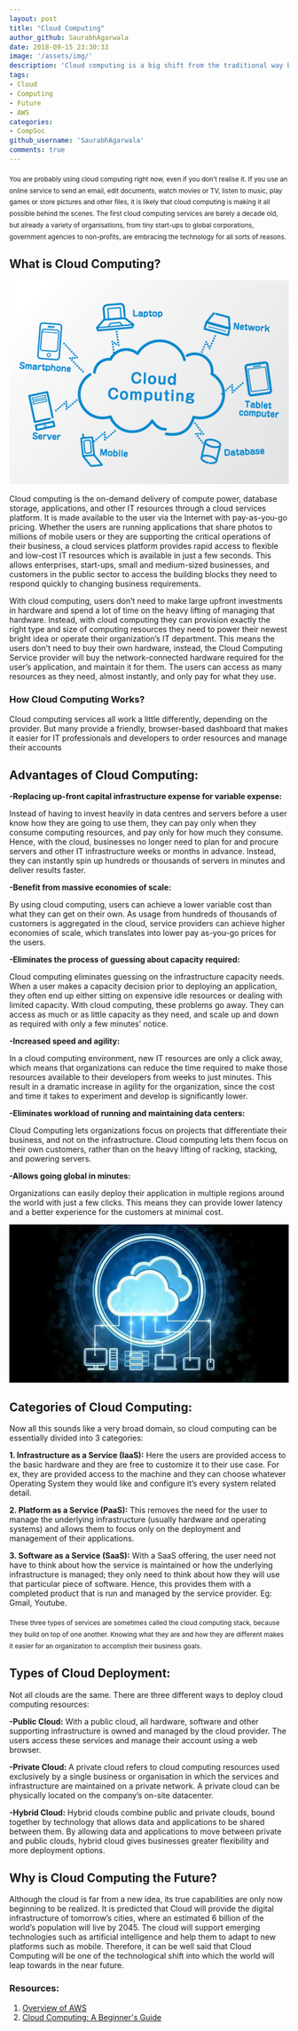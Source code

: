 ```yaml
---
layout: post
title: "Cloud Computing"
author_github: SaurabhAgarwala
date: 2018-09-15 23:30:33
image: '/assets/img/'
description: 'Cloud computing is a big shift from the traditional way businesses think about IT resources, and the time isn’t far when the world would make a complete shift into it. What is cloud computing? Why is it so popular? Why is it crucial to the future of our societies?'
tags:
- Cloud
- Computing
- Future
- AWS
categories:
- CompSoc
github_username: 'SaurabhAgarwala'
comments: true
---
```

<sub>You are probably using cloud computing right now, even if you don’t realise it. If you use an online service to send an email, edit documents, watch movies or TV, listen to music, play games or store pictures and other files, it is likely that cloud computing is making it all possible behind the scenes. The first cloud computing services are barely a decade old, but already a variety of organisations, from tiny start-ups to global corporations, government agencies to non-profits, are embracing the technology for all sorts of reasons.
</sub>

## What is Cloud Computing?

![Cloud Comp](/blog/assets/img/cloud-computing/Cloud_Comp.png)

Cloud computing is the on-demand delivery of compute power, database storage, applications, and other IT resources through a cloud services platform. It is made available to the user via the Internet with pay-as-you-go pricing. Whether the users are running applications that share photos to millions of mobile users or they are supporting the critical operations of their business, a cloud services platform provides rapid access to flexible and low-cost IT resources which is available in just a few seconds. This allows enterprises, start-ups, small and medium-sized businesses, and customers in the public sector to access the building blocks they need to respond quickly to changing business requirements.

With cloud computing, users don’t need to make large upfront investments in hardware and spend a lot of time on the heavy lifting of managing that hardware. Instead, with cloud computing they can provision exactly the right type and size of computing resources they need to power their newest bright idea or operate their organization’s IT department. This means the users don't need to buy their own hardware, instead, the Cloud Computing Service provider will buy the network-connected hardware required for the user’s application, and maintain it for them. The users can access as many resources as they need, almost instantly, and only pay for what they use.

### How Cloud Computing Works? 

Cloud computing services all work a little differently, depending on the provider. But many provide a friendly, browser-based dashboard that makes it easier for IT professionals and developers to order resources and manage their accounts

## Advantages of Cloud Computing:

**-Replacing up-front capital infrastructure expense for variable expense:**

Instead of having to invest heavily in data centres and servers before a user know how they are going to use them, they can pay only when they consume computing resources, and pay only for how much they consume. Hence, with the cloud, businesses no longer need to plan for and procure servers and other IT infrastructure weeks or months in advance. Instead, they can instantly spin up hundreds or thousands of servers in minutes and deliver results faster.

**-Benefit from massive economies of scale:**

By using cloud computing, users can achieve a lower variable cost than what they can get on their own. As usage from hundreds of thousands of customers is aggregated in the cloud, service providers can achieve higher economies of scale, which translates into lower pay as-you-go prices for the users.

**-Eliminates the process of guessing about capacity required:**

Cloud computing eliminates guessing on the infrastructure capacity needs. When a user makes a capacity decision prior to deploying an application, they often end up either sitting on expensive idle resources or dealing with limited capacity. With cloud computing, these problems go away. They can access as much or as little capacity as they need, and scale up and down as required with only a few minutes’ notice.

**-Increased speed and agility:**

In a cloud computing environment, new IT resources are only a click away, which means that organizations can reduce the time required to make those resources available to their developers from weeks to just minutes. This result in a dramatic increase in agility for the organization, since the cost and time it takes to experiment and develop is significantly lower.

**-Eliminates workload of running and maintaining data centers:**

Cloud Computing lets organizations focus on projects that differentiate their business, and not on the infrastructure. Cloud computing lets them focus on their own customers, rather than on the heavy lifting of racking, stacking, and powering servers.

**-Allows going global in minutes:**

Organizations can easily deploy their application in multiple regions around the world with just a few clicks. This means they can provide lower latency and a better experience for the customers at minimal cost.

![Cloud Computing](/blog/assets/img/cloud-computing/Cloud_Computing.jpg)


## Categories of Cloud Computing:

Now all this sounds like a very broad domain, so cloud computing can be essentially divided into 3 categories:

**1. Infrastructure as a Service (IaaS):** Here the users are provided access to the basic hardware and they are free to customize it to their use case. For ex, they are provided access to the machine and they can choose whatever Operating System they would like and configure it’s every system related detail.

**2. Platform as a Service (PaaS):** This removes the need for the user to manage the underlying infrastructure (usually hardware and operating systems) and allows them to focus only on the deployment and management of their applications.

**3. Software as a Service (SaaS):** With a SaaS offering, the user need not have to think about how the service is maintained or how the underlying infrastructure is managed; they only need to think about how they will use that particular piece of software. Hence, this provides them with a completed product that is run and managed by the service provider. Eg: Gmail, Youtube.

<sub>These three types of services are sometimes called the cloud computing stack, because they build on top of one another. Knowing what they are and how they are different makes it easier for an organization to accomplish their business goals.</sub>

## Types of Cloud Deployment:

Not all clouds are the same. There are three different ways to deploy cloud computing resources:

**-Public Cloud:** With a public cloud, all hardware, software and other supporting infrastructure is owned and managed by the cloud provider. The users access these services and manage their account using a web browser.

**-Private Cloud:** A private cloud refers to cloud computing resources used exclusively by a single business or organisation in which the services and infrastructure are maintained on a private network. A private cloud can be physically located on the company’s on-site datacenter.

**-Hybrid Cloud:** Hybrid clouds combine public and private clouds, bound together by technology that allows data and applications to be shared between them. By allowing data and applications to move between private and public clouds, hybrid cloud gives businesses greater flexibility and more deployment options.


## Why is Cloud Computing the Future?

Although the cloud is far from a new idea, its true capabilities are only now beginning to be realized. It is predicted that Cloud will provide the digital infrastructure of tomorrow’s cities, where an estimated 6 billion of the world’s population will live by 2045. The cloud will support emerging technologies such as artificial intelligence and help them to adapt to new platforms such as mobile. Therefore, it can be well said that Cloud Computing will be one of the technological shift into which the world will leap towards in the near future.

### Resources:

1. [Overview of AWS](https://d1.awsstatic.com/whitepapers/aws-overview.pdf)
2. [Cloud Computing: A Beginner's Guide](https://azure.microsoft.com/en-in/overview/what-is-cloud-computing/)
